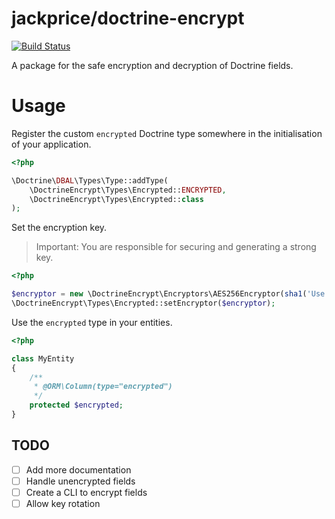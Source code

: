 # jackprice/doctrine-encrypt

[![Build Status](https://travis-ci.org/jackprice/doctrine-encrypt.svg?branch=master)](https://travis-ci.org/jackprice/doctrine-encrypt)

A package for the safe encryption and decryption of Doctrine fields.

# Usage

Register the custom `encrypted` Doctrine type somewhere in the initialisation of your application.

```php
<?php

\Doctrine\DBAL\Types\Type::addType(
    \DoctrineEncrypt\Types\Encrypted::ENCRYPTED,
    \DoctrineEncrypt\Types\Encrypted::class
);
```

Set the encryption key.

> Important: You are responsible for securing and generating a strong key.

```php
<?php

$encryptor = new \DoctrineEncrypt\Encryptors\AES256Encryptor(sha1('Use a very strong key here'));
\DoctrineEncrypt\Types\Encrypted::setEncryptor($encryptor);
```

Use the `encrypted` type in your entities.

```php
<?php

class MyEntity
{
    /**
     * @ORM\Column(type="encrypted") 
     */
    protected $encrypted;
}

```

## TODO

- [ ] Add more documentation
- [ ] Handle unencrypted fields
- [ ] Create a CLI to encrypt fields
- [ ] Allow key rotation